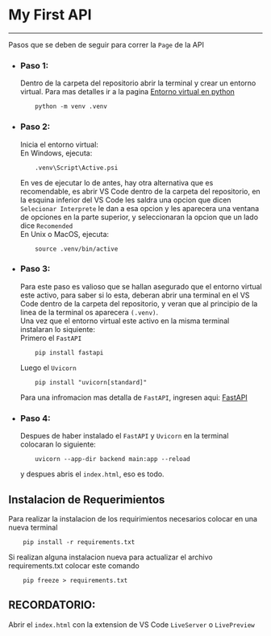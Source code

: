 # My First API
----
Pasos que se deben de seguir para correr la `Page` de la API
* ### Paso 1:
    Dentro de la carpeta del repositorio abrir la terminal  y crear un entorno virtual. Para mas detalles ir a la pagina [Entorno virtual en python](https://docs.python.org/es/3/tutorial/venv.html)
    ``` 
        python -m venv .venv
    ```

* ###  Paso 2: 
    Inicia el entorno virtual:
    <br>En Windows, ejecuta:
    ```
        .venv\Script\Active.psi
    ```
    En ves de ejecutar lo de antes, hay otra alternativa que es recomendable, es abrir VS Code dentro de la carpeta del repositorio, en la esquina inferior del VS Code les saldra una opcion que dicen `Selecionar Interprete` le dan a esa opcion y les aparecera una ventana de opciones en la parte superior, y seleccionaran la opcion que un lado dice `Recomended`
    <br>En Unix o MacOS, ejecuta:
    ```
        source .venv/bin/active
    ```

* ### Paso 3: 
    Para este paso es valioso que se hallan asegurado que el entorno virtual este activo, para saber si lo esta, deberan abrir una terminal en el VS Code dentro de la carpeta del repositorio, y veran que al principio de la linea de la terminal os aparecera `(.venv)`.
    <br>Una vez que el entorno virtual este activo en la misma terminal instalaran lo siquiente: 
    <br> Primero el `FastAPI`
    ```
        pip install fastapi
    ```
    Luego el `Uvicorn`
    ```
        pip install "uvicorn[standard]"
    ```
    Para una infromacion mas detalla de `FastAPI`, ingresen aqui: [FastAPI](https://fastapi.tiangolo.com/)
* ### Paso 4:
    Despues de haber instalado el `FastAPI` y `Uvicorn` en la terminal colocaran lo siguiente:
    ```
        uvicorn --app-dir backend main:app --reload 
    ```
    y despues abris el `index.html`, eso es todo.

## Instalacion de Requerimientos
Para realizar la instalacion de los requirimientos necesarios colocar en una nueva terminal 
```
    pip install -r requirements.txt
```
Si realizan alguna instalacion nueva para actualizar el archivo requirements.txt colocar 
este comando
```
    pip freeze > requirements.txt
```

## RECORDATORIO:
Abrir el `index.html` con la extension de VS Code `LiveServer` o `LivePreview`


